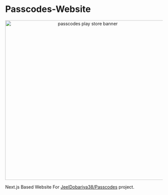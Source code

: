 # Passcodes-Website

<p align="center">
  <img width="512" alt="passcodes play store banner" src="https://github.com/user-attachments/assets/88e63483-9930-4ce0-a01e-4564e18b3c71" />
</p>

Next.js Based Website For [JeelDobariya38/Passcodes](https://github.com/JeelDobariya38/Passcodes) project.
